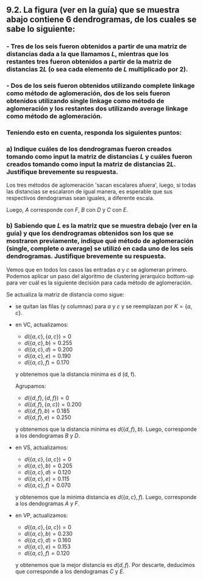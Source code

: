 ## 9.2. La figura (ver en la guía) que se muestra abajo contiene 6 dendrogramas, de los cuales se sabe lo siguiente:

### - Tres de los seis fueron obtenidos a partir de una matriz de distancias dada a la que llamamos $L$, mientras que los restantes tres fueron obtenidos a partir de la matriz de distancias $2L$ (o sea cada elemento de $L$ multiplicado por $2$).

### - Dos de los seis fueron obtenidos utilizando complete linkage como método de aglomeración, dos de los seis fueron obtenidos utilizando single linkage como método de aglomeración y los restantes dos utilizando average linkage como método de aglomeración.

### Teniendo esto en cuenta, responda los siguientes puntos:

### a) Indique cuáles de los dendrogramas fueron creados tomando como input la matriz de distancias $L$ y cuáles fueron creados tomando como input la matriz de distancias $2L$. Justifique brevemente su respuesta.

Los tres métodos de aglomeración 'sacan escalares afuera', luego, si todas las distancias se escalaron de igual manera, es esperable que sus respectivos dendogramas sean iguales, a diferente escala. 

Luego, $A$ corresponde con $F$, $B$ con $D$ y $C$ con $E$.

### b) Sabiendo que $L$ es la matriz que se muestra debajo (ver en la guía) y que los dendrogramas obtenidos son los que se mostraron previamente, indique qué método de aglomeración (single, complete o average) se utilizó en cada uno de los seis dendrogramas. Justifique brevemente su respuesta.

Vemos que en todos los casos las entradas $a$ y $c$ se aglomeran primero. Podemos aplicar un paso del algoritmo de clustering jerarquico bottom-up para ver cuál es la siguiente decisión para cada método de aglomeración.

Se actualiza la matriz de distancia como sigue:

- se quitan las filas (y columnas) para $a$ y $c$ y se reemplazan por $K = \{a, c\}$.

- en VC, actualizamos:
    - $d(\{a, c\}, \{a, c\}) = 0$
    - $d(\{a, c\}, b) = 0.255$
    - $d(\{a, c\}, d) = 0.200$
    - $d(\{a, c\}, e) = 0.190$
    - $d(\{a, c\}, f) = 0.170$

    y obtenemos que la distancia minima es d
    (d, f).

    Agrupamos:
    - $d(\{d, f\}, \{d, f\}) = 0$
    - $d(\{d, f\}, \{a, c\}) = 0.200$
    - $d(\{d, f\}, b) = 0.185$
    - $d(\{d, f\}, e) = 0.250$

    y obtenemos que la distancia minima es $d(\{d, f\}, b)$. Luego, corresponde a los dendogramas $B$ y $D$.

- en VS, actualizamos:
    - $d(\{a, c\}, \{a, c\}) = 0$
    - $d(\{a, c\}, b) = 0.205$
    - $d(\{a, c\}, d) = 0.120$
    - $d(\{a, c\}, e) = 0.115$
    - $d(\{a, c\}, f) = 0.070$

    y obtenemos que la minima distancia es $d(\{a, c\}, f)$. Luego, corresponde a los dendogramas $A$ y $F$.


- en VP, actualizamos:
    - $d(\{a, c\}, \{a, c\}) = 0$
    - $d(\{a, c\}, b) = 0.230$
    - $d(\{a, c\}, d) = 0.160$
    - $d(\{a, c\}, e) = 0.153$
    - $d(\{a, c\}, f) = 0.120$

    y obtenemos que la mejor distancia es $d(d, f)$. Por descarte, deducimos que corresponde a los dendogramas $C$ y $E$.
